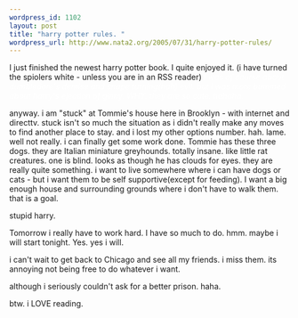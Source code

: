 ```yaml
--- 
wordpress_id: 1102
layout: post
title: "harry potter rules. "
wordpress_url: http://www.nata2.org/2005/07/31/harry-potter-rules/
---
```

I just finished the newest harry potter book. I quite enjoyed it. (i have turned the spiolers white - unless you are in an RSS reader)<i style="color: #fff;"> I was of course about dumbledore's demise and snape turning(hah) evil. but i was more bummed about harry's ejection of ginny. WHY. they are so cute. hahaha. </i>

anyway. i am "stuck" at Tommie's house here in Brooklyn - with internet and directtv.  stuck isn't so much the situation as i didn't really make any moves to find another place to stay. and i lost my other options number. hah. lame. well not really. i can finally get some work done. Tommie has these three dogs. they are Italian miniature greyhounds. totally insane. like little rat creatures. one is blind. looks as though he has clouds for eyes.  they are really quite something. i want to live somewhere where i can have dogs or cats - but i want them to be self supportive(except for feeding). I want a big enough house and surrounding grounds where i don't have to walk them. that is a goal. 

stupid harry. 

Tomorrow i really have to work hard. I have so much to do. hmm. maybe i will start tonight. Yes. yes i will. 

i can't wait to get back to Chicago and see all my friends. i miss them. its annoying not being free to do whatever i want. 

although i seriously couldn't ask for a better prison. haha. 

btw. i LOVE reading. 
